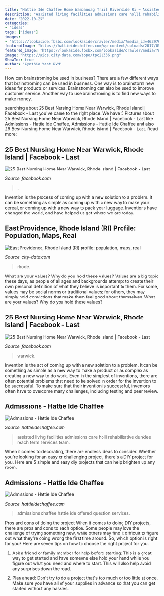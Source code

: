 ```yaml
---
title: "Hattie Ide Chaffee Home Wampanoag Trail Riverside Ri ~ Assisted Living Facilities Admissions Care Holli Rehabilitative Dunklee Reach Term Services Team"
description: "Assisted living facilities admissions care holli rehabilitative dunklee reach term services team"
date: "2022-10-25"
categories:
- "ideas"
tags: ["ideas"]
images:
- "https://lookaside.fbsbx.com/lookaside/crawler/media/?media_id=4639700999397514"
featuredImage: "https://hattieidechaffee.com/wp-content/uploads/2017/05/image009.jpg"
featured_image: "https://lookaside.fbsbx.com/lookaside/crawler/media/?media_id=4661562730544674"
image: "https://pics.city-data.com/topo/tpc21336.png"
ShowToc: true
author: "Cynthia Yost DVM"
---
```



How can brainstroming be used in business?
There are a few different ways that brainstroming can be used in business. One way is to brainstorm new ideas for products or services. Brainstroming can also be used to improve customer service. Another way to use brainstroming is to find new ways to make money.

	

		
searching about 25 Best Nursing Home Near Warwick, Rhode Island | Facebook - Last you've came to the right place. We have 5 Pictures about 25 Best Nursing Home Near Warwick, Rhode Island | Facebook - Last like Admissions - Hattie Ide Chaffee, Admissions - Hattie Ide Chaffee and also 25 Best Nursing Home Near Warwick, Rhode Island | Facebook - Last. Read more:
		
    
## 25 Best Nursing Home Near Warwick, Rhode Island | Facebook - Last

<img loading=lazy src="https://lookaside.fbsbx.com/lookaside/crawler/media/?media_id=4639700999397514" onerror="this.onerror=null;this.src='https://tse1.mm.bing.net/th?id=OIP.5xkSx0Vqv521y3rQfUqb-gHaHa&amp;pid=15.1';" alt="25 Best Nursing Home Near Warwick, Rhode Island | Facebook - Last">

_Source: facebook.com_

>. 

	

Invention is the process of coming up with a new solution to a problem. It can be something as simple as coming up with a new way to make your cereal, or coming up with a new way to pack your luggage. Inventions have changed the world, and have helped us get where we are today.

    
## East Providence, Rhode Island (RI) Profile: Population, Maps, Real

<img loading=lazy src="https://pics.city-data.com/topo/tpc21336.png" onerror="this.onerror=null;this.src='https://tse3.mm.bing.net/th?id=OIP.rsjvzg2utpkWMfEILIIh1gHaFj&amp;pid=15.1';" alt="East Providence, Rhode Island (RI) profile: population, maps, real">

_Source: city-data.com_

>rhode. 

	

What are your values? Why do you hold these values?
Values are a big topic these days, as people of all ages and backgrounds attempt to create their own personal definition of what they believe is important to them. For some, values may be social norms or traditional values; for others, they may simply hold convictions that make them feel good about themselves. What are your values? Why do you hold these values?

    
## 25 Best Nursing Home Near Warwick, Rhode Island | Facebook - Last

<img loading=lazy src="https://lookaside.fbsbx.com/lookaside/crawler/media/?media_id=4661562730544674" onerror="this.onerror=null;this.src='https://tse3.mm.bing.net/th?id=OIP.euVL5T5dyfrhqh-Gw95iUgHaHa&amp;pid=15.1';" alt="25 Best Nursing Home Near Warwick, Rhode Island | Facebook - Last">

_Source: facebook.com_

>warwick. 

	

Invention is the act of coming up with a new solution to a problem. It can be something as simple as a new way to make a product or as complex as creating a new way to do work. Even in the simplest of inventions, there are often potential problems that need to be solved in order for the invention to be successful. To make sure that their invention is successful, inventors often have to overcome many challenges, including testing and peer review.

    
## Admissions - Hattie Ide Chaffee

<img loading=lazy src="https://hattieidechaffee.com/wp-content/uploads/2017/05/gardenhic.jpg" onerror="this.onerror=null;this.src='https://tse3.mm.bing.net/th?id=OIP.CQsPDaum4mb6CQncWNthAAAAAA&amp;pid=15.1';" alt="Admissions - Hattie Ide Chaffee">

_Source: hattieidechaffee.com_

>assisted living facilities admissions care holli rehabilitative dunklee reach term services team. 

	

When it comes to decorating, there are endless ideas to consider. Whether you're looking for an easy or challenging project, there's a DIY project for you. Here are 5 simple and easy diy projects that can help brighten up any room.

    
## Admissions - Hattie Ide Chaffee

<img loading=lazy src="https://hattieidechaffee.com/wp-content/uploads/2017/05/image009.jpg" onerror="this.onerror=null;this.src='https://tse3.mm.bing.net/th?id=OIP.Onn5VPDpZKjuCGKh6hyIagAAAA&amp;pid=15.1';" alt="Admissions - Hattie Ide Chaffee">

_Source: hattieidechaffee.com_

>admissions chaffee hattie ide offered question services. 

	

Pros and cons of doing the project
When it comes to doing DIY projects, there are pros and cons to each option. Some people may love the challenge of trying something new, while others may find it difficult to figure out what they're doing wrong the first time around.  So, which option is right for you? Here are seven tips on how to choose the right project for you.
1) Ask a friend or family member for help before starting: This is a great way to get started and have someone else hold your hand while you figure out what you need and where to start. This will also help avoid any surprises down the road.

2) Plan ahead: Don't try to do a project that's too much or too little at once. Make sure you have all of your supplies in advance so that you can get started without any hassles.


